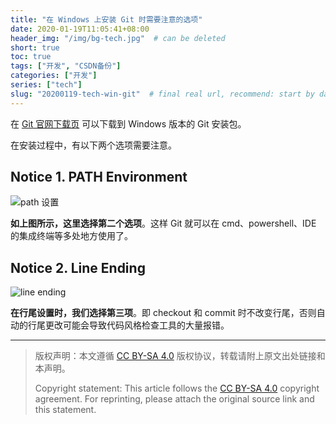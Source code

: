 ```yaml
---
title: "在 Windows 上安装 Git 时需要注意的选项"
date: 2020-01-19T11:05:41+08:00
header_img: "/img/bg-tech.jpg"  # can be deleted
short: true
toc: true
tags: ["开发", "CSDN备份"]
categories: ["开发"]
series: ["tech"]
slug: "20200119-tech-win-git"  # final real url, recommend: start by date, follow lower case words with hyphen splitter. E.g., `20230316-text-title`
---
```


在 [Git 官网下载页](https://git-scm.com/downloads) 可以下载到 Windows 版本的 Git 安装包。

在安装过程中，有以下两个选项需要注意。

## Notice 1. PATH Environment

![path 设置](/img/posts/20200119105519268.png "path 设置")

**如上图所示，这里选择第二个选项**。这样 Git 就可以在 cmd、powershell、IDE 的集成终端等多处地方使用了。

## Notice 2. Line Ending
![line ending](/img/posts/20200119105900348.png "line ending")

**在行尾设置时，我们选择第三项**。即 checkout 和 commit 时不改变行尾，否则自动的行尾更改可能会导致代码风格检查工具的大量报错。

---

> 版权声明：本文遵循 [CC BY-SA 4.0](https://creativecommons.org/licenses/by-sa/4.0/deed.zh) 版权协议，转载请附上原文出处链接和本声明。
>
> Copyright statement: This article follows the [CC BY-SA 4.0](https://creativecommons.org/licenses/by-sa/4.0/deed.en) copyright agreement. For reprinting, please attach the original source link and this statement.
